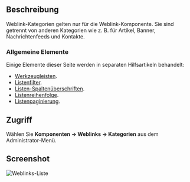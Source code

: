 <!-- Filename: Help4.x:Components_Weblinks_Categories / Display title: Weblinks: Kategorien -->

## Beschreibung

Weblink-Kategorien gelten nur für die Weblink-Komponente. Sie sind getrennt von anderen Kategorien wie z. B. für Artikel, Banner, Nachrichtenfeeds und Kontakte.

### Allgemeine Elemente

Einige Elemente dieser Seite werden in separaten Hilfsartikeln behandelt:

* [Werkzeugleisten](jdocmanual?article=help/common-elements/toolbars).
* [Listenfilter](jdocmanual?article=help/common-elements/list-filters).
* [Listen-Spaltenüberschriften](jdocmanual?article=help/common-elements/list-column-headers).
* [Listenreihenfolge](jdocmanual?article=help/common-elements/list-ordering).
* [Listenpaginierung](jdocmanual?article=help/common-elements/list-pagination).

## Zugriff

Wählen Sie **Komponenten → Weblinks → Kategorien** aus dem Administrator-Menü.

## Screenshot

![Weblinks-Liste](../../../de/images/weblinks/web-links-categories-list.png)
